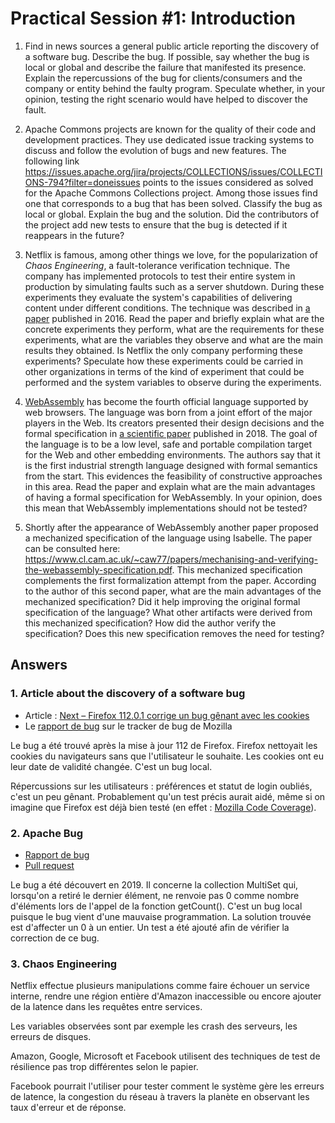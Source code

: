 # Practical Session #1: Introduction

1. Find in news sources a general public article reporting the discovery of a software bug. Describe the bug. If possible, say whether the bug is local or global and describe the failure that manifested its presence. Explain the repercussions of the bug for clients/consumers and the company or entity behind the faulty program. Speculate whether, in your opinion, testing the right scenario would have helped to discover the fault.

2. Apache Commons projects are known for the quality of their code and development practices. They use dedicated issue tracking systems to discuss and follow the evolution of bugs and new features. The following link https://issues.apache.org/jira/projects/COLLECTIONS/issues/COLLECTIONS-794?filter=doneissues points to the issues considered as solved for the Apache Commons Collections project. Among those issues find one that corresponds to a bug that has been solved. Classify the bug as local or global. Explain the bug and the solution. Did the contributors of the project add new tests to ensure that the bug is detected if it reappears in the future?

3. Netflix is famous, among other things we love, for the popularization of *Chaos Engineering*, a fault-tolerance verification technique. The company has implemented protocols to test their entire system in production by simulating faults such as a server shutdown. During these experiments they evaluate the system's capabilities of delivering content under different conditions. The technique was described in [a paper](https://arxiv.org/ftp/arxiv/papers/1702/1702.05843.pdf) published in 2016. Read the paper and briefly explain what are the concrete experiments they perform, what are the requirements for these experiments, what are the variables they observe and what are the main results they obtained. Is Netflix the only company performing these experiments? Speculate how these experiments could be carried in other organizations in terms of the kind of experiment that could be performed and the system variables to observe during the experiments.

4. [WebAssembly](https://webassembly.org/) has become the fourth official language supported by web browsers. The language was born from a joint effort of the major players in the Web. Its creators presented their design decisions and the formal specification in [a scientific paper](https://people.mpi-sws.org/~rossberg/papers/Haas,%20Rossberg,%20Schuff,%20Titzer,%20Gohman,%20Wagner,%20Zakai,%20Bastien,%20Holman%20-%20Bringing%20the%20Web%20up%20to%20Speed%20with%20WebAssembly.pdf) published in 2018. The goal of the language is to be a low level, safe and portable compilation target for the Web and other embedding environments. The authors say that it is the first industrial strength language designed with formal semantics from the start. This evidences the feasibility of constructive approaches in this area. Read the paper and explain what are the main advantages of having a formal specification for WebAssembly. In your opinion, does this mean that WebAssembly implementations should not be tested? 

5.  Shortly after the appearance of WebAssembly another paper proposed a mechanized specification of the language using Isabelle. The paper can be consulted here: https://www.cl.cam.ac.uk/~caw77/papers/mechanising-and-verifying-the-webassembly-specification.pdf. This mechanized specification complements the first formalization attempt from the paper. According to the author of this second paper, what are the main advantages of the mechanized specification? Did it help improving the original formal specification of the language? What other artifacts were derived from this mechanized specification? How did the author verify the specification? Does this new specification removes the need for testing?

## Answers

### 1. Article about the discovery of a software bug

- Article : [Next – Firefox 112.0.1 corrige un bug gênant avec les cookies](https://next.ink/brief_article/firefox-112-0-1-corrige-bug-genant-avec-cookies/)
- Le [rapport de bug](https://bugzilla.mozilla.org/show_bug.cgi?id=1827669) sur le tracker de bug de Mozilla

Le bug a été trouvé après la mise à jour 112 de Firefox. Firefox nettoyait les cookies du navigateurs sans que l'utilisateur le souhaite. Les cookies ont eu leur date de validité changée. C'est un bug local.

Répercussions sur les utilisateurs : préférences et statut de login oubliés, c'est un peu gênant.
Probablement qu'un test précis aurait aidé, même si on imagine que Firefox est déjà bien testé (en effet : [Mozilla Code Coverage](https://coverage.moz.tools/)).

### 2. Apache Bug

- [Rapport de bug](https://issues.apache.org/jira/projects/COLLECTIONS/issues/COLLECTIONS-709?filter=doneissues)
- [Pull request](https://github.com/apache/commons-collections/pull/66)

Le bug a été découvert en 2019. Il concerne la collection MultiSet qui, lorsqu'on a retiré le dernier élément, ne renvoie pas 0 comme nombre d'éléments lors de l'appel de la fonction getCount(). C'est un bug local puisque le bug vient d'une mauvaise programmation. La solution trouvée est d'affecter un 0 à un entier. Un test a été ajouté afin de vérifier la correction de ce bug.  

### 3. Chaos Engineering

Netflix effectue plusieurs manipulations comme faire échouer un service interne, rendre une région entière d'Amazon inaccessible ou encore ajouter de la latence dans les requêtes entre services.

Les variables observées sont par exemple les crash des serveurs, les erreurs de disques.

Amazon, Google, Microsoft et Facebook utilisent des techniques de test de résilience pas trop différentes selon le papier.

Facebook pourrait l'utiliser pour tester comment le système gère les erreurs de latence, la congestion du réseau à travers la planète en observant les taux d'erreur et de réponse.


